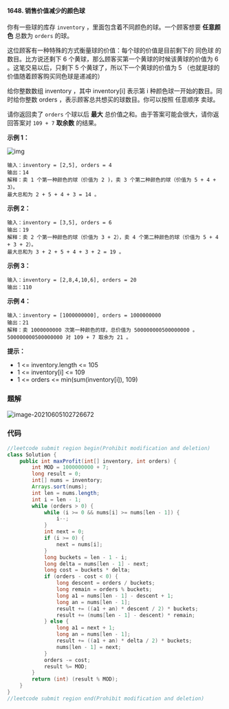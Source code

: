 #### 1648. 销售价值减少的颜色球

你有一些球的库存 `inventory` ，里面包含着不同颜色的球。一个顾客想要 **任意颜色** 总数为 `orders` 的球。

这位顾客有一种特殊的方式衡量球的价值：每个球的价值是目前剩下的 同色球 的数目。比方说还剩下 6 个黄球，那么顾客买第一个黄球的时候该黄球的价值为 6 。这笔交易以后，只剩下 5 个黄球了，所以下一个黄球的价值为 5 （也就是球的价值随着顾客购买同色球是递减的）

给你整数数组 inventory ，其中 inventory[i] 表示第 i 种颜色球一开始的数目。同时给你整数 orders ，表示顾客总共想买的球数目。你可以按照 任意顺序 卖球。

请你返回卖了 `orders` 个球以后 **最大** 总价值之和。由于答案可能会很大，请你返回答案对 `109 + 7` **取余数** 的结果。

**示例 1：**

![img](http://gitlab.wsh-study.com/xp-study/LeeteCode/-/blob/master/贪心算法/images/销售价值减少的颜色球/1.gif)

```shell
输入：inventory = [2,5], orders = 4
输出：14
解释：卖 1 个第一种颜色的球（价值为 2 )，卖 3 个第二种颜色的球（价值为 5 + 4 + 3）。
最大总和为 2 + 5 + 4 + 3 = 14 。
```

**示例 2：**

```shell
输入：inventory = [3,5], orders = 6
输出：19
解释：卖 2 个第一种颜色的球（价值为 3 + 2），卖 4 个第二种颜色的球（价值为 5 + 4 + 3 + 2）。
最大总和为 3 + 2 + 5 + 4 + 3 + 2 = 19 。
```

**示例 3：**

```shell
输入：inventory = [2,8,4,10,6], orders = 20
输出：110
```

**示例 4：**

```shell
输入：inventory = [1000000000], orders = 1000000000
输出：21
解释：卖 1000000000 次第一种颜色的球，总价值为 500000000500000000 。 500000000500000000 对 109 + 7 取余为 21 。
```

**提示：**

* 1 <= inventory.length <= 105
* 1 <= inventory[i] <= 109
* 1 <= orders <= min(sum(inventory[i]), 109)

### 題解

![image-20210605102726672](http://gitlab.wsh-study.com/xp-study/LeeteCode/-/blob/master/贪心算法/images/销售价值减少的颜色球/2.jpg)

### 代码

```java
//leetcode submit region begin(Prohibit modification and deletion)
class Solution {
    public int maxProfit(int[] inventory, int orders) {
        int MOD = 1000000000 + 7;
        long result = 0;
        int[] nums = inventory;
        Arrays.sort(nums);
        int len = nums.length;
        int i = len - 1;
        while (orders > 0) {
            while (i >= 0 && nums[i] >= nums[len - 1]) {
                i--;
            }
            int next = 0;
            if (i >= 0) {
                next = nums[i];
            }
            long buckets = len - 1 - i;
            long delta = nums[len - 1] - next;
            long cost = buckets * delta;
            if (orders - cost < 0) {
                long descent = orders / buckets;
                long remain = orders % buckets;
                long a1 = nums[len - 1] - descent + 1;
                long an = nums[len - 1];
                result += ((a1 + an) * descent / 2) * buckets;
                result += (nums[len - 1] - descent) * remain;
            } else {
                long a1 = next + 1;
                long an = nums[len - 1];
                result += ((a1 + an) * delta / 2) * buckets;
                nums[len - 1] = next;
            }
            orders -= cost;
            result %= MOD;
        }
        return (int) (result % MOD);
    }
}
//leetcode submit region end(Prohibit modification and deletion)

```

